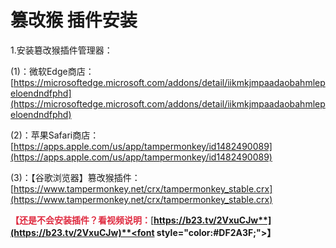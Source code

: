 
# 篡改猴 插件安装

1.安装簒改猴插件管理器：

(1)：微软Edge商店：[https://microsoftedge.microsoft.com/addons/detail/iikmkjmpaadaobahmlepeloendndfphd](https://microsoftedge.microsoft.com/addons/detail/iikmkjmpaadaobahmlepeloendndfphd)

(2)：苹果Safari商店：[https://apps.apple.com/us/app/tampermonkey/id1482490089](https://apps.apple.com/us/app/tampermonkey/id1482490089)

(3)：【谷歌浏览器】篡改猴插件：[https://www.tampermonkey.net/crx/tampermonkey_stable.crx](https://www.tampermonkey.net/crx/tampermonkey_stable.crx)

**<font style="color:#DF2A3F;">【还是不会安装插件？看视频说明：</font>**[**https://b23.tv/2VxuCJw**](https://b23.tv/2VxuCJw)**<font style="color:#DF2A3F;">】</font>**